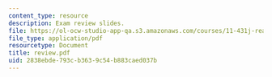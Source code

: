 ```yaml
---
content_type: resource
description: Exam review slides.
file: https://ol-ocw-studio-app-qa.s3.amazonaws.com/courses/11-431j-real-estate-finance-and-investment-fall-2006/2838ebde793cb3639c54b883caed037b_review.pdf
file_type: application/pdf
resourcetype: Document
title: review.pdf
uid: 2838ebde-793c-b363-9c54-b883caed037b
---
```

